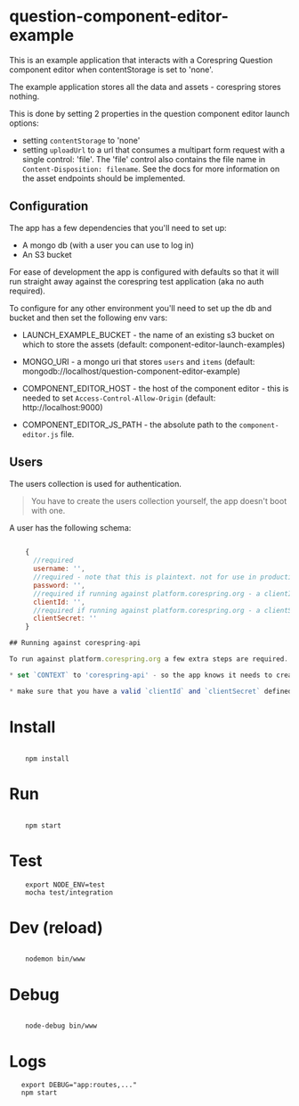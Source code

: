# question-component-editor-example

This is an example application that interacts with a Corespring Question component editor when contentStorage is set to 'none'. 

The example application stores all the data and assets - corespring stores nothing.

This is done by setting 2 properties in the question component editor launch options: 

* setting `contentStorage` to 'none'
* setting `uploadUrl` to a url that consumes a multipart form request with a single control: 'file'. The 'file' control also contains the file name in `Content-Disposition: filename`. See the docs for more information on the asset endpoints should be implemented.

## Configuration

The app has a few dependencies that you'll need to set up: 

* A mongo db (with a user you can use to log in)
* An S3 bucket

For ease of development the app is configured with defaults so that it will run straight away against the corespring test application (aka no auth required).

To configure for any other environment you'll need to set up the db and bucket and then set the following env vars: 

* LAUNCH_EXAMPLE_BUCKET - the name of an existing s3 bucket on which to store the assets (default: component-editor-launch-examples)

* MONGO_URI - a mongo uri that stores `users` and `items` (default: mongodb://localhost/question-component-editor-example)

* COMPONENT_EDITOR_HOST - the host of the component editor - this is needed to set `Access-Control-Allow-Origin` (default: http://localhost:9000)

* COMPONENT_EDITOR_JS_PATH - the absolute path to the `component-editor.js` file.

## Users

The users collection is used for authentication.

> You have to create the users collection yourself, the app doesn't boot with one.
 
A user has the following schema: 

```js
    
    { 
      //required
      username: '', 
      //required - note that this is plaintext. not for use in production.
      password: '', 
      //required if running against platform.corespring.org - a clientId for an ApiClient
      clientId: '', 
      //required if running against platform.corespring.org - a clientSecret for an ApiClient
      clientSecret: ''
    }

## Running against corespring-api

To run against platform.corespring.org a few extra steps are required.

* set `CONTEXT` to 'corespring-api' - so the app knows it needs to create a player token.

* make sure that you have a valid `clientId` and `clientSecret` defined for your user - this should be an id/secret for an `ApiClient` you have on `platform.corespring.org`. This is required to create the player token used to launch the editor.


```

# Install

```
     
    npm install
```

# Run

```

    npm start
```

# Test

```
    export NODE_ENV=test
    mocha test/integration
```

# Dev (reload)

```

    nodemon bin/www
```

# Debug

```

    node-debug bin/www
```

# Logs 

```
   export DEBUG="app:routes,..."
   npm start
```
